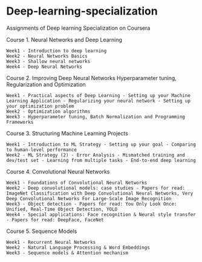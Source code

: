 # Deep-learning-specialization
Assignments of Deep learning Specialization on Coursera

Course 1. Neural Networks and Deep Learning

    Week1 - Introduction to deep learning
    Week2 - Neural Networks Basics
    Week3 - Shallow neural networks
    Week4 - Deep Neural Networks

Course 2. Improving Deep Neural Networks Hyperparameter tuning, Regularization and Optimization

    Week1 - Practical aspects of Deep Learning - Setting up your Machine Learning Application - Regularizing your neural network - Setting up your optimization problem
    Week2 - Optimization algorithms
    Week3 - Hyperparameter tuning, Batch Normalization and Programming Frameworks

Course 3. Structuring Machine Learning Projects

    Week1 - Introduction to ML Strategy - Setting up your goal - Comparing to human-level performance
    Week2 - ML Strategy (2) - Error Analysis - Mismatched training and dev/test set - Learning from multiple tasks - End-to-end deep learning

Course 4. Convolutional Neural Networks

    Week1 - Foundations of Convolutional Neural Networks
    Week2 - Deep convolutional models: case studies - Papers for read: ImageNet Classification with Deep Convolutional Neural Networks, Very Deep Convolutional Networks For Large-Scale Image Recognition
    Week3 - Object detection - Papers for read: You Only Look Once: Unified, Real-Time Object Detection, YOLO
    Week4 - Special applications: Face recognition & Neural style transfer - Papers for read: DeepFace, FaceNet

Course 5. Sequence Models

    Week1 - Recurrent Neural Networks
    Week2 - Natural Language Processing & Word Embeddings
    Week3 - Sequence models & Attention mechanism
